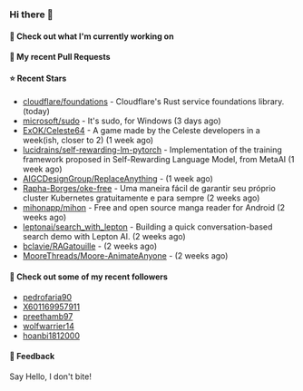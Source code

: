 ### Hi there 👋

#### 👷 Check out what I'm currently working on

#### 🔨 My recent Pull Requests


#### ⭐ Recent Stars

- [cloudflare/foundations](https://github.com/cloudflare/foundations) - Cloudflare&#39;s Rust service foundations library. (today)
- [microsoft/sudo](https://github.com/microsoft/sudo) - It&#39;s sudo, for Windows (3 days ago)
- [ExOK/Celeste64](https://github.com/ExOK/Celeste64) - A game made by the Celeste developers in a week(ish, closer to 2) (1 week ago)
- [lucidrains/self-rewarding-lm-pytorch](https://github.com/lucidrains/self-rewarding-lm-pytorch) - Implementation of the training framework proposed in Self-Rewarding Language Model, from MetaAI (1 week ago)
- [AIGCDesignGroup/ReplaceAnything](https://github.com/AIGCDesignGroup/ReplaceAnything) -  (1 week ago)
- [Rapha-Borges/oke-free](https://github.com/Rapha-Borges/oke-free) - Uma maneira fácil de garantir seu próprio cluster Kubernetes gratuitamente e para sempre (2 weeks ago)
- [mihonapp/mihon](https://github.com/mihonapp/mihon) - Free and open source manga reader for Android (2 weeks ago)
- [leptonai/search_with_lepton](https://github.com/leptonai/search_with_lepton) - Building a quick conversation-based search demo with Lepton AI. (2 weeks ago)
- [bclavie/RAGatouille](https://github.com/bclavie/RAGatouille) -  (2 weeks ago)
- [MooreThreads/Moore-AnimateAnyone](https://github.com/MooreThreads/Moore-AnimateAnyone) -  (2 weeks ago)

#### 👯 Check out some of my recent followers

- [pedrofaria90](https://github.com/pedrofaria90)
- [X601169957911](https://github.com/X601169957911)
- [preethamb97](https://github.com/preethamb97)
- [wolfwarrier14](https://github.com/wolfwarrier14)
- [hoanbi1812000](https://github.com/hoanbi1812000)

#### 💬 Feedback

Say Hello, I don't bite!